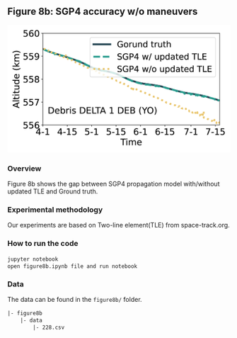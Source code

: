 ## Figure 8b: SGP4 accuracy w/o maneuvers

<div align=center><img src="./figure8b.png" width=""></div>

### Overview
Figure 8b shows the gap between SGP4 propagation model with/without updated TLE and Ground truth.


### Experimental methodology
Our experiments are based on Two-line element(TLE) from space-track.org.


### How to run the code
```
jupyter notebook
open figure8b.ipynb file and run notebook
```

### Data
The data can be found in the `figure8b/` folder.

	|- figure8b
		|- data
			|- 228.csv